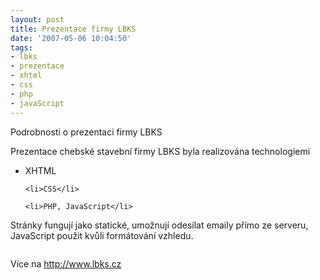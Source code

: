 ```yaml
---
layout: post
title: Prezentace firmy LBKS
date: '2007-05-06 10:04:50'
tags:
- lbks
- prezentace
- xhtml
- css
- php
- javaScript
---
```


Podrobnosti o prezentaci firmy LBKS


<p>Prezentace chebské stavební firmy LBKS byla realizována technologiemi</p>

<ul>
	<li>XHTML</li>

	<li>CSS</li>

	<li>PHP, JavaScript</li>
</ul>

<p>Stránky fungují jako statické, umožnují odesílat emaily přímo ze
serveru, JavaScript použit kvůli formátování vzhledu.</p>

<div style="text-align:center"><img src="http://data-4.xf.cz/images/3.png"
alt="" /></div>

<p>Více na <a href="http://www.lbks.cz">http://www.lbks­.cz</a></p>


